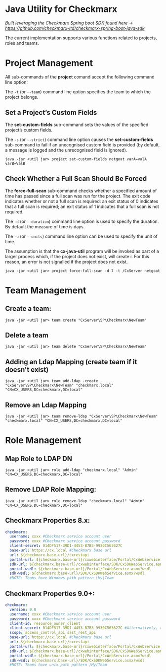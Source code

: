 # Java Utility for Checkmarx

_Built leveraging the Checkmarx Spring boot SDK found here ->
https://github.com/checkmarx-ltd/checkmarx-spring-boot-java-sdk_

The current implementation supports various functions related to
projects, roles and teams.

# Project Management

All sub-commands of the **project** comand accept the following
command line option:

The `-t` (or `--team`) command line option specifies the team to which
the project belongs.

## Set a Project’s Custom Fields

The **set-custom-fields** sub-command sets the values of the specified
project’s custom fields.

The `-s` (or `--strict`) command line option causes the
**set-custom-fields** sub-command to fail if an unecognised custom
field is provided (by default, a message is logged and the
unrecognised field is ignored).

```
java -jar <util jar> project set-custom-fields netgoat varA=valA varB=ValB
```

## Check Whether a Full Scan Should Be Forced

The **force-full-scan** sub-command checks whether a specified amount
of time has passed since a full scan was run for the project. The exit
code indicates whether or not a full scan is required: an exit status
of 0 indicates that a full scan is required; an exit status of 1
indicates that a full scan is not required.

The `-d` (or `--duration`) command line option is used to specify the
duration. By default the measure of time is days.

The `-u` (or `--units`) command line option can be used to specify the
unit of time.

The assumption is that the **cx-java-util** program will be invoked as
part of a larger process which, if the project does not exist, will
create i. For this reason, an error is not signalled if the project
does not exist.

```
java -jar <util jar> project force-full-scan -d 7 -t /CxServer netgoat
```

# Team Management

## Create a team:

```
java -jar <util jar> team create "CxServer\SP\Checkmarx\NewTeam"
```

## Delete a team

```
java -jar <util jar> team delete "CxServer\SP\Checkmarx\NewTeam"
```

## Adding an Ldap Mapping (create team if it doesn't exist)

```
java -jar <util jar> team add-ldap -create "CxServer\SP\Checkmarx\NewTeam" "checkmarx.local" "CN=CX_USERS,DC=checkmarx,DC=local"

```

## Remove an Ldap Mapping

```
java -jar <util jar> team remove-ldap "CxServer\SP\Checkmarx\NewTeam" "checkmarx.local" "CN=CX_USERS,DC=checkmarx,DC=local"
```

# Role Management

## Map Role to LDAP DN

```
java -jar <util jar> role add-ldap "checkmarx.local" "Admin" "CN=CX_USERS,DC=checkmarx,DC=local"
```

## Remove LDAP Role Mapping:

```
java -jar <util jar> role remove-ldap "checkmarx.local" "Admin" "CN=CX_USERS,DC=checkmarx,DC=local"
```

## Checkmarx Properties 8.x:

```yaml
checkmarx:
  username: xxxx #Checkmarx service account user
  password: xxxx #Checkmarx service account password
  client-secret: 014DF517-39D1-4453-B7B3-9930C563627C
  base-url: https://cx.local #Checkmarx base url
  url: ${checkmarx.base-url}/cxrestapi
  portal-url: ${checkmarx.base-url}/cxwebinterface/Portal/CxWebService.asmx
  sdk-url: ${checkmarx.base-url}/cxwebinterface/SDK/CxSDKWebService.asmx
  portal-wsdl: ${checkmarx.base-url}/Portal/CxWebService.asmx?wsdl
  sdk-wsdl: ${checkmarx.base-url}/SDK/CxSDKWebService.asmx?wsdl
  #NOTE: Teams have Windows path pattern \My\Team
```

## Checkmarx Properties 9.0+:

```yaml
checkmarx:
  version: 9.0
  username: xxxx #Checkmarx service account user
  password: xxxx #Checkmarx service account password
  client-id: resource_owner_client
  client-secret: 014DF517-39D1-4453-B7B3-9930C563627C #Alternatively, register OIDC client
  scope: access_control_api sast_rest_api
  base-url: https://cx.local #Checkmarx base url
  url: ${checkmarx.base-url}/cxrestapi
  portal-url: ${checkmarx.base-url}/cxwebinterface/Portal/CxWebService.asmx
  sdk-url: ${checkmarx.base-url}/cxwebinterface/SDK/CxSDKWebService.asmx
  portal-wsdl: ${checkmarx.base-url}/Portal/CxWebService.asmx?wsdl
  sdk-wsdl: ${checkmarx.base-url}/SDK/CxSDKWebService.asmx?wsdl
  #NOTE: Teams have unix path pattern /My/Team
```
